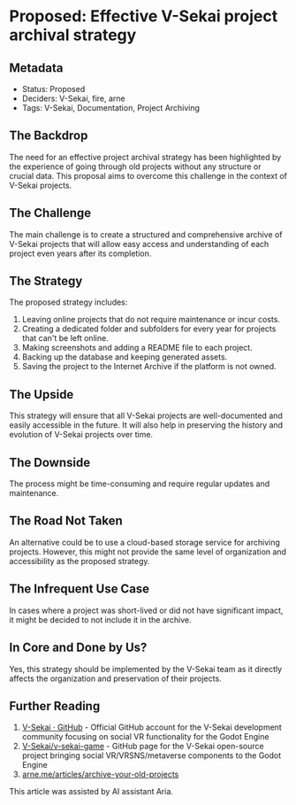 # Proposed: Effective V-Sekai project archival strategy

## Metadata

- Status: Proposed
- Deciders: V-Sekai, fire, arne
- Tags: V-Sekai, Documentation, Project Archiving

## The Backdrop

The need for an effective project archival strategy has been highlighted by the experience of going through old projects without any structure or crucial data. This proposal aims to overcome this challenge in the context of V-Sekai projects.

## The Challenge

The main challenge is to create a structured and comprehensive archive of V-Sekai projects that will allow easy access and understanding of each project even years after its completion.

## The Strategy

The proposed strategy includes:

1. Leaving online projects that do not require maintenance or incur costs.
2. Creating a dedicated folder and subfolders for every year for projects that can't be left online.
3. Making screenshots and adding a README file to each project.
4. Backing up the database and keeping generated assets.
5. Saving the project to the Internet Archive if the platform is not owned.

## The Upside

This strategy will ensure that all V-Sekai projects are well-documented and easily accessible in the future. It will also help in preserving the history and evolution of V-Sekai projects over time.

## The Downside

The process might be time-consuming and require regular updates and maintenance.

## The Road Not Taken

An alternative could be to use a cloud-based storage service for archiving projects. However, this might not provide the same level of organization and accessibility as the proposed strategy.

## The Infrequent Use Case

In cases where a project was short-lived or did not have significant impact, it might be decided to not include it in the archive.

## In Core and Done by Us?

Yes, this strategy should be implemented by the V-Sekai team as it directly affects the organization and preservation of their projects.

## Further Reading

1. [V-Sekai · GitHub](https://github.com/v-sekai) - Official GitHub account for the V-Sekai development community focusing on social VR functionality for the Godot Engine
2. [V-Sekai/v-sekai-game](https://github.com/v-sekai/v-sekai-game) - GitHub page for the V-Sekai open-source project bringing social VR/VRSNS/metaverse components to the Godot Engine
3. [arne.me/articles/archive-your-old-projects](https://arne.me/articles/archive-your-old-projects)

This article was assisted by AI assistant Aria.
